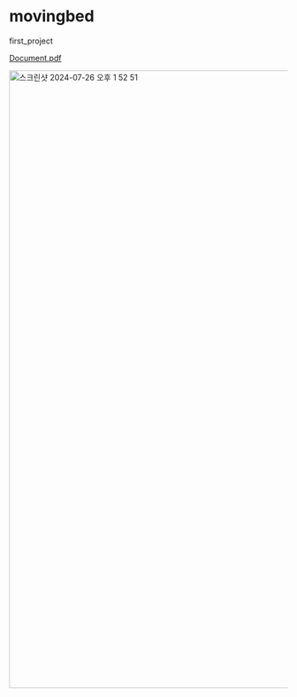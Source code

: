 # movingbed
first_project

[Document.pdf](https://github.com/user-attachments/files/16386707/Document.pdf)

<img width="1116" alt="스크린샷 2024-07-26 오후 1 52 51" src="https://github.com/user-attachments/assets/1a139e1f-714a-4f3f-8e5c-19bd13dd062e">

